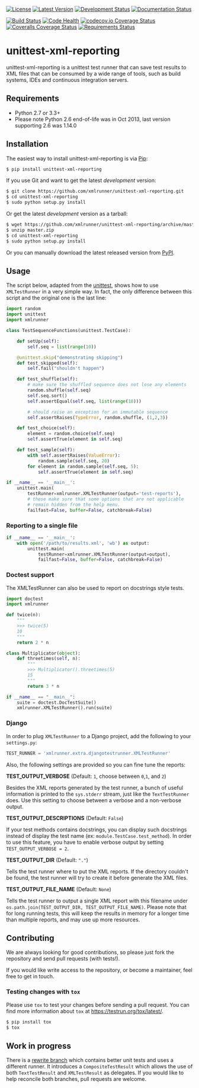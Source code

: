 [![License](https://img.shields.io/pypi/l/unittest-xml-reporting.svg)](https://pypi.python.org/pypi/unittest-xml-reporting/)
[![Latest Version](https://img.shields.io/pypi/v/unittest-xml-reporting.svg)](https://pypi.python.org/pypi/unittest-xml-reporting/)
[![Development Status](https://img.shields.io/pypi/status/unittest-xml-reporting.svg)](https://pypi.python.org/pypi/unittest-xml-reporting/)
[![Documentation Status](https://readthedocs.org/projects/unittest-xml-reporting/badge/?version=latest)](http://unittest-xml-reporting.readthedocs.io/en/latest/?badge=latest)

[![Build Status](https://travis-ci.org/xmlrunner/unittest-xml-reporting.svg?branch=master)](https://travis-ci.org/xmlrunner/unittest-xml-reporting)
[![Code Health](https://landscape.io/github/xmlrunner/unittest-xml-reporting/master/landscape.svg?style=flat)](https://landscape.io/github/xmlrunner/unittest-xml-reporting/master)
[![codecov.io Coverage Status](https://codecov.io/github/xmlrunner/unittest-xml-reporting/coverage.svg?branch=master)](https://codecov.io/github/xmlrunner/unittest-xml-reporting?branch=master)
[![Coveralls Coverage Status](https://coveralls.io/repos/xmlrunner/unittest-xml-reporting/badge.svg?branch=master&service=github)](https://coveralls.io/github/xmlrunner/unittest-xml-reporting?branch=master)
[![Requirements Status](https://requires.io/github/xmlrunner/unittest-xml-reporting/requirements.svg?branch=master)](https://requires.io/github/xmlrunner/unittest-xml-reporting/requirements/?branch=master)

# unittest-xml-reporting

unittest-xml-reporting is a unittest test runner that can save test results
to XML files that can be consumed by a wide range of tools, such as build
systems, IDEs and continuous integration servers.

## Requirements

* Python 2.7 or 3.3+
* Please note Python 2.6 end-of-life was in Oct 2013, last version supporting 2.6 was 1.14.0

## Installation

The easiest way to install unittest-xml-reporting is via
[Pip](http://www.pip-installer.org):

````bash
$ pip install unittest-xml-reporting
````

If you use Git and want to get the latest *development* version:

````bash
$ git clone https://github.com/xmlrunner/unittest-xml-reporting.git
$ cd unittest-xml-reporting
$ sudo python setup.py install
````

Or get the latest *development* version as a tarball:

````bash
$ wget https://github.com/xmlrunner/unittest-xml-reporting/archive/master.zip
$ unzip master.zip
$ cd unittest-xml-reporting
$ sudo python setup.py install
````

Or you can manually download the latest released version from
[PyPI](https://pypi.python.org/pypi/unittest-xml-reporting/).


## Usage

The script below, adapted from the
[unittest](http://docs.python.org/library/unittest.html), shows how to use
`XMLTestRunner` in a very simple way. In fact, the only difference between
this script and the original one is the last line:

````python
import random
import unittest
import xmlrunner

class TestSequenceFunctions(unittest.TestCase):

    def setUp(self):
        self.seq = list(range(10))

    @unittest.skip("demonstrating skipping")
    def test_skipped(self):
        self.fail("shouldn't happen")

    def test_shuffle(self):
        # make sure the shuffled sequence does not lose any elements
        random.shuffle(self.seq)
        self.seq.sort()
        self.assertEqual(self.seq, list(range(10)))

        # should raise an exception for an immutable sequence
        self.assertRaises(TypeError, random.shuffle, (1,2,3))

    def test_choice(self):
        element = random.choice(self.seq)
        self.assertTrue(element in self.seq)

    def test_sample(self):
        with self.assertRaises(ValueError):
            random.sample(self.seq, 20)
        for element in random.sample(self.seq, 5):
            self.assertTrue(element in self.seq)

if __name__ == '__main__':
    unittest.main(
        testRunner=xmlrunner.XMLTestRunner(output='test-reports'),
        # these make sure that some options that are not applicable
        # remain hidden from the help menu.
        failfast=False, buffer=False, catchbreak=False)
````

### Reporting to a single file

````python
if __name__ == '__main__':
    with open('/path/to/results.xml', 'wb') as output:
        unittest.main(
            testRunner=xmlrunner.XMLTestRunner(output=output),
            failfast=False, buffer=False, catchbreak=False)
````

### Doctest support

The XMLTestRunner can also be used to report on docstrings style tests.

````python
import doctest
import xmlrunner

def twice(n):
    """
    >>> twice(5)
    10
    """
    return 2 * n

class Multiplicator(object):
    def threetimes(self, n):
        """
        >>> Multiplicator().threetimes(5)
        15
        """
        return 3 * n

if __name__ == "__main__":
    suite = doctest.DocTestSuite()
    xmlrunner.XMLTestRunner().run(suite)
````

### Django

In order to plug `XMLTestRunner` to a Django project, add the following
to your `settings.py`:

````python
TEST_RUNNER = 'xmlrunner.extra.djangotestrunner.XMLTestRunner'
````

Also, the following settings are provided so you can fine tune the reports:

**TEST_OUTPUT_VERBOSE** (Default: `1`, choose between `0`,`1`, and `2`)

Besides the XML reports generated by the test runner, a bunch of useful
information is printed to the `sys.stderr` stream, just like the
`TextTestRunner` does. Use this setting to choose between a verbose and a
non-verbose output.

**TEST_OUTPUT_DESCRIPTIONS** (Default: `False`)

If your test methods contains docstrings, you can display such docstrings
instead of display the test name (ex: `module.TestCase.test_method`). In
order to use this feature, you have to enable verbose output by setting
`TEST_OUTPUT_VERBOSE = 2`.

**TEST_OUTPUT_DIR** (Default: `"."`)

Tells the test runner where to put the XML reports. If the directory
couldn't be found, the test runner will try to create it before
generate the XML files.

**TEST_OUTPUT_FILE_NAME** (Default: `None`)

Tells the test runner to output a single XML report with this filename
under `os.path.join(TEST_OUTPUT_DIR, TEST_OUTPUT_FILE_NAME)`. Please note
that for long running tests, this will keep the results in memory for
a longer time than multiple reports, and may use up more resources.


## Contributing

We are always looking for good contributions, so please just fork the
repository and send pull requests (with tests!).

If you would like write access to the repository, or become a maintainer,
feel free to get in touch.


### Testing changes with `tox`

Please use `tox` to test your changes before sending a pull request.
You can find more information about `tox` at <https://testrun.org/tox/latest/>.

```bash
$ pip install tox
$ tox
```

## Work in progress

There is a [rewrite branch](https://github.com/xmlrunner/unittest-xml-reporting/tree/rewrite) which contains better unit tests and uses a different runner. It
introduces a `CompositeTestResult` which allows the use of both `TextTestResult`
and `XMLTestResult` as delegates. If you would like to help reconcile both
branches, pull requests are welcome.
